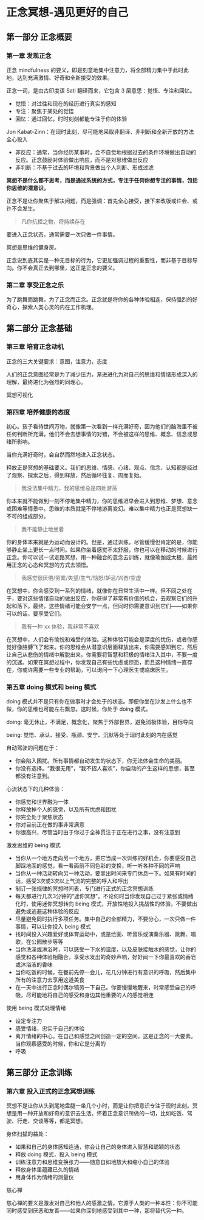 # 正念冥想-遇见更好的自己

## 第一部分 正念概要

### 第一章 发现正念

正念 mindfulness 的要义，即是刻意地集中注意力，将全部精力集中于此时此地，达到充满激情、好奇和全新接受的效果。

正念一词，是由古印度语 Sati 翻译而来，它包含 3 层意思：觉悟、专注和回忆。

- 觉悟：对过往和现在的经历进行真实的感知
- 专注：聚焦于某处的觉悟
- 回忆：通过回忆，时时刻刻都能专注于你的体验

Jon Kabat-Zinn：在现时此刻，尽可能地采取非翻译、非判断和全新开放的方法全心投入

- 非反应：通常，当你经历某事时，会不自觉地根据过去的条件环境做出自动的反应。正念鼓励对体验做出响应，而不是对思维做出反应
- 非判断：不基于过去的环境和背景做出个人判断、形成过滤

**冥想不是什么都不思考，而是通过系统的方式，专注于任何你想专注的事情，包括你思维的潜意识。**

正念不是让你聚焦于解决问题，而是强调：首先全心接受，接下来改版或许会、或许不会发生。

> 凡你抗拒之物，将持续存在

要进入正念状态，通常需要一次只做一件事情。

冥想是思维的健身房。

正念说到底其实是一种无目标的行为，它更加强调过程的重要性，而非基于目标导向。你不会真正去到哪里，这正是正念的要义。

### 第二章 享受正念之乐
为了跳舞而跳舞，为了正念而正念。正念就是将你的各种体验相连，保持强烈的好奇心，探索人类心灵的内在工作机理。

## 第二部分 正念基础

### 第三章 培育正念动机
正念的三大关键要求：意图，注意力，态度

人们的正念意图经常是为了减少压力，渐进进化为对自己的思维和情绪形成深入的理解，最终进化为强烈的同理心。

冥想可视化

### 第四章 培养健康的态度
初心。孩子看待世间万物，就像第一次看到一样充满好奇，因为他们的脑海里不被任何判断所充满，他们不会去想事情的对错，不会被这样的思维、概念、信念或思绪所影响。

当你充满好奇时，会自然而然地进入正念状态。

释放正是冥想的基础要义。我们的思维、情感、心绪、观点、信念、认知都是经过了观察、探索之后，得到释放，然后循环往复、周而复始。

> 我没法集中精力，我的思维总是四处游荡				

你本来就不能做到一刻不停地集中精力，你的思维迟早会进入到思维、梦想、意念或困难等情景中。思维的本质就是不停地游离变幻。难以集中精力也正是冥想缺一不可的组成部分。

> 我不能静止地坐着

你的身体本来就是为运动而设计的。但是，通过训练，尽管缓慢但肯定的是，你能够静止坐上更长一点时间。如果你坐着感觉不太舒服，你也可以在移动的时候进行正念。你可以试一试走路冥想，用一种融合的意念去训练，就像瑜伽或太极，最终用正念的心态和冥想的方式去领悟。

> 我感觉很厌倦/劳累/失望/生气/恼怒/妒忌/兴奋/空虚

在冥想中，你会感受到一系列的情绪，就像你在日常生活中一样。但不同之处在于，要对这些情绪自动的做出反应，你获得了非常有价值的机会，去观察它们的升起和落下。最终，这些情绪可能会安宁一点，但同时你需要意识到它们——如果你可以的话，要享受它们。

> 我有一种 xx 体验，我非常不喜欢

在冥想中，人们会有愉悦和难受的体验。这种体验可能会是深度的忧伤，或者你感觉好像胳膊飞了起来。你的思维会从潜意识层面释放出来，你需要感知到它，然后让自己从悲伤的情绪中解脱出来。你需要将智慧和积极的情绪注入其中，不要一度的沉迷。如果在冥想过程中，你发现自己有些忧虑或惊恐，而且这种情绪一直存在，你或许需要一些专业的帮助，可以询问一下心理医生或临床医生。

### 第五章 doing 模式和 being 模式
doing 模式并不是只有你在做事时才会处于的状态。即便你坐在沙发上什么也不做，你的思维也可能左右飘忽。这时候，你处于 doing 模式。

doing: 毫无休止，不满足，概念化，聚焦于外部世界，避免消极体验，目标导向

being: 觉悟、承认、接受、瓶颈、安宁、沉默等处于现时此刻的内在感觉

自动驾驶的问题在于：

- 你会陷入困扰。所有事情都自动发生的状态下，你无法体会生命的美丽。
- 你没有选择。“我很无用”，“我不招人喜欢”，你自动的产生这样的思想，甚至都没有注意到。


心流状态下的几种体验：

- 你感觉和世界融为一体
- 你释放掉个人的感觉，以及所有忧虑和困扰
- 你完全处于聚焦状态
- 你对目前正在做的事非常满意
- 你很高兴，尽管当时由于你过于全神贯注于正在进行之事，没有注意到

激发思维的 being 模式

- 当你从一个地方走向另一个地方，把它当成一次训练的好机会，你要感受自己脚踩地面的感觉，看一看面前不同色彩的变换，听一听各种不同的声响
- 当你从一种活动转向另一种活动，要拿出时间来专门休息一下。如果有时间的话，感受3次或3次以上气流的完整的呼入和呼出
- 制订一张规律的冥想时间表，专门进行正式的正念冥想训练
- 每天都进行几次3分钟的“迷你冥想”。不论何时当你发现自己过于紧张或情绪化时，使用迷你冥想转向 being 模式，开放性地投入挑战性的体验，不要做出避免或逃避这种体验的反应
- 尽量避免同时执行多项任务。集中自己的全部精力，不要分心，一次只做一件事情，可以让你投入 being 模式
- 找时间投入兴趣爱好或体育运动中，或是绘画、听音乐或演奏乐器、跳舞、唱歌，在公园散步等等
- 当你洗澡或淋浴时，可以感受一下水的温度，以及皮肤接触水的感觉，让你的感觉和各种体验相融合，享受水发出的奇妙声响，好好闻一下你最喜欢的香皂或沐浴液的香味
- 当你吃饭的时候，在餐前先停一会儿，花几分钟进行有意识的呼吸，然后集中所有的注意力去享用这道美食
- 在一天中进行正念时偶尔犒劳一下自己。你要慢慢地醒来，时常感受自己的呼吸，尽可能地将自己的感受和身边其他重要的人的感觉相连

使用 being 模式处理情绪

- 设定专注力
- 感受情绪，忠实于自己的体验
- 离开情绪的中心。在自己和感觉之间创造一定的空间，这是正念的一大要素。当你观察感受的时候，你和它是分离的
- 呼吸

## 第三部分 正念训练

### 第六章 投入正式的正念冥想训练

冥想不是让你从头到尾地盘腿一坐几个小时，而是让你把意识专注于现时此刻。冥想是用一种开放和好奇的意识去生活。怀着正念意识所做的一切，比如吃饭、驾驶、行走、交谈等等，都是冥想。

身体扫描的益处：

- 如果和自己的身体感知连通，你会让自己的身体进入智慧和聪颖的状态
- 释放 doing 模式，投入 being 模式
- 训练注意力和思维变换张力——随意自如地放大和缩小自己的体验
- 释放身体里蕴藏已久的情绪
- 用身体作为情绪的测量仪

慈心禅

慈心禅的要义是激发对自己和他人的感激之情。它源于人类的一种本性：你不可能同时感受到厌恶和友善——如果你深刻地感受到其中一种，那将替代另一种。


